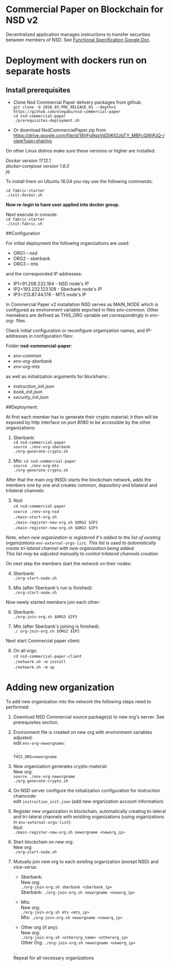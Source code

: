# Commercial Paper on Blockchain for NSD v2 

Decentralized application manages instructions to transfer securities between members of NSD.
See [Functional Specification Google Doc](https://docs.google.com/document/d/1N2PjBoSN_M2hXXtBFyUv9HACu0Q-6WWqCv_TRcdIS8Y/edit?usp=sharing).

# Deployment with dockers run on separate hosts


## Install prerequisites

-   Clone Nsd Commercial Paper delivery packages from github:  
`git clone -b 2018_03-PRE_RELEASE_01 --depth=1 https://github.com/olegabu/nsd-commercial-paper`  
`cd nsd-commercial-paper`  
`./prerequisites-deployment.sh`

-	Or download NsdCommercialPaper.zip from   
https://drive.google.com/file/d/18VFq9qxVdZIiKII2zbTY_MBFcQWiPJQ-/view?usp=sharing 


On other Linux distros make sure these versions or higher are installed:  

*Docker version 17.12.1*  
*docker-compose version 1.8.0*  
*jq*  

To install them on Ubuntu 16.04 you nay use the following commands:  

`cd fabric-starter`  
`./init-docker.sh`  


**Now re-login to have user applied into docker group.**  


Next execute in console:   
`cd fabric-starter`  
`./init-fabric.sh`    


##Configuration

For initial deployment the following organizations are used:
- ORG1 – nsd
- ORG2 – sberbank 
- ORG3 – mts

and the corresponded IP addresses:
- IP1=91.208.232.164 - NSD node's IP
- IP2=193.232.123.109 - Sberbank node's IP
- IP3=213.87.44.178 - MTS node's IP
 

In Commercial Paper v2 installation NSD serves as MAIN_NODE which is configured as environment variable exported in files *env-common*.
Other memebers are defined as THIS_ORG variable set correspondingly in *env-org-<org-name>* files.

Check initial configuration or reconfigure organization names, and IP-addresses in configuration files: 

Folder **nsd-commercial-paper**:
-	*env-common*
-	*env-org-sberbank*
-	*env-org-mts*  

as well as initialization arguments for blockhains :
-	*instruction_init.json*
-	*book_init.json*
-	*security_init.json*

##Deployment:

At first each member has to generate their crypto material; it then will be exposed by http interface on port 8080 to be accessible by the other organizations: 


1.	Sberbank:  
	`cd nsd-commercial-paper`  
	`source ./env-org-sberbank`  
	`./org-generate-crypto.sh`

2.	Mts:
	`cd nsd-commercial-paper`  
	`source ./env-org-mts`  
	`./org-generate-crypto.sh`

After that the main org (NSD) starts the blockchain network, adds the members one by one and creates *common*, *depository* and bilateral and trilateral channels:


3.	Nsd:  
	`cd nsd-commercial-paper`  
	`source ./env-org-nsd`  
	`./main-start-org.sh`  
	`./main-register-new-org.sh $ORG2 $IP2`  
	`./main-register-new-org.sh $ORG3 $IP3`  

*Note, when new organization is registered it's added to the list of existing organizations `env-external-orgs-list`. 
This list is used to automatically create tri-lateral channel with new organization being added.   
This list may be adjusted manually to control trilateral channels creation.*


On next step the members start the network on their nodes:
  
4.	Sberbank:  
	`./org-start-node.sh`

5.	Mts (after Sberbank's run is finished):  
	`./org-start-node.sh`

Now newly started members join each other:

6.	Sberbank:  
	`./org-join-org.sh $ORG3 $IP3`

7.	Mts (after Sberbank's joining is finished):  
	`./ org-join-org.sh $ORG2 $IP2`


Next start Commercial paper client:

8.	On all orgs:  
	`cd nsd-commercial-paper-client`  
	`./network.sh –m install`  
	`./network.sh –m up`


# Adding new organization

To add new organization into the network the following steps need to performed:  

1) Download NSD Commercial source package(s) to new org's server. See prerequisites section.

2) Environment file is created on new org with environment variables adjusted:  
    edit `env-org-neworgname`:
    ```
    ...  
    THIS_ORG=neworgname
    ```

3) New organization generates crypto-material:  
    New org:  
    `source ./env-org-neworgname`  
    `./org-generate-crypto.sh`

4) On NSD server configure the initialization configuration for *instruction* chaincode:  
    edit `instruction_init.json`   (add new organization account information)
    
5) Register new organization in blockchain, automatically creating bi-lateral and tri-lateral 
channels with exisiting organizations (using organizations in `env-external-orgs-list`):  
    Nsd:  
    `./main-register-new-org.sh neworgname <neworg_ip>`

6) Start blockchain on new org:  
    New org:  
    `./org-start-node.sh`
    
7) Mutually join new org to each existing organization (except NSD) and vice-versa:  
   - Sberbank:  
        New org:  
        `./org-join-org.sh sberbank <sberbank_ip>`  
        Sberbank:
        `./org-join-org.sh neworgname <neworg_ip>`
    
   - Mts:  
        New org:  
        `./org-join-org.sh mts <mts_ip>`  
        Mts:
        `./org-join-org.sh neworgname <neworg_ip>`

   - Other org (if any):  
        New org:  
        `./org-join-org.sh <otherorg_name> <otherorg_ip>`  
        Other Org:
        `./org-join-org.sh neworgname <neworg_ip>`

    ...  
    Repeat for all necessary organizations
